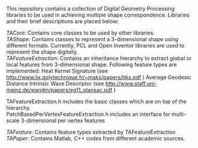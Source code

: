 This repository contains a collection of Digital Geometry Processing libraries to be used in achieving multiple shape correspondence. Libraries and their brief descriptions are placed below:

_TACore:_ Contains core classes to be used by other libraries.  
_TAShape:_ Contains classes to represent a 3-dimensional shape using different formats. Currently, PCL and Open Inventor libraries are used  to represent the shape digitally.  
_TAFeatureExtraction:_ Contains an inheritance hierarchy to extract global or local features from 3-dimensional shape. Following feature types are implemented:
	Heat Kernel Signature (see http://www.lix.polytechnique.fr/~maks/papers/hks.pdf )
	Average Geodesic Distance
	Intrinsic Wave Descriptor (see http://www.staff.uni-mainz.de/wandm/papers/eg11_plansac.pdf )  
	
TAFeatureExtraction.h includes the basic classes which are on top of the hierarchy.  
PatchBasedPerVertexFeatureExtraction.h includes an interface for multi-scale 3-dimensional per vertex features  

_TAFeature:_ Contains feature types extracted by TAFeatureExtraction  
_TAPaper:_ Contains Matlab, C++ codes from different academic sources.